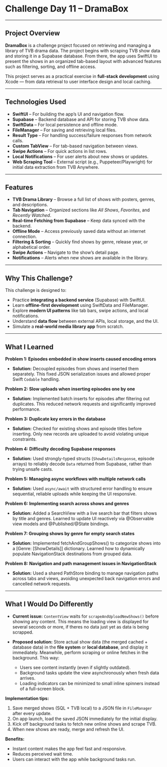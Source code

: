 # Challenge Day 11 – DramaBox

---

## Project Overview

**DramaBox** is a challenge project focused on retrieving and managing a library of TVB drama data. The project begins with scraping TVB show data and storing it in a Supabase database. From there, the app uses SwiftUI to present the shows in an organized tab-based layout with advanced features such as filtering, sorting, and offline access.

This project serves as a practical exercise in **full-stack development** using Xcode — from data retrieval to user interface design and local caching.

---

## Technologies Used

* **SwiftUI** – For building the app’s UI and navigation flow.
* **Supabase** – Backend database and API for storing TVB show data.
* **SwiftData** – For local persistence and offline mode.
* **FileManager** – For saving and retrieving local files.
* **Result Type** – For handling success/failure responses from network calls.
* **Custom TabView** – For tab-based navigation between views.
* **Swipe Actions** – For quick actions in list rows.
* **Local Notifications** – For user alerts about new shows or updates.
* **Web Scraping Tool** – External script (e.g., Puppeteer/Playwright) for initial data extraction from TVB Anywhere.

---

## Features

* **TVB Drama Library** – Browse a full list of shows with posters, genres, and descriptions.
* **Tab Navigation** – Organized sections like *All Shows*, *Favorites*, and *Recently Watched*.
* **Real-time Fetching from Supabase** – Keep data synced with the backend.
* **Offline Mode** – Access previously saved data without an internet connection.
* **Filtering & Sorting** – Quickly find shows by genre, release year, or alphabetical order.
* **Swipe Actions** – Navigate to the show’s detail page.
* **Notifications** – Alerts when new shows are available in the library.

---

## Why This Challenge?

This challenge is designed to:

* Practice **integrating a backend service** (Supabase) with SwiftUI.
* Learn **offline-first development** using SwiftData and FileManager.
* Explore **modern UI patterns** like tab bars, swipe actions, and local notifications.
* Understand **data flow** between external APIs, local storage, and the UI.
* Simulate a **real-world media library app** from scratch.

---
## What I Learned

**Problem 1: Episodes embedded in show inserts caused encoding errors**  
- **Solution:** Decoupled episodes from shows and inserted them separately. This fixed JSON serialization issues and allowed proper Swift `Codable` handling.

**Problem 2: Slow uploads when inserting episodes one by one**  
- **Solution:** Implemented batch inserts for episodes after filtering out duplicates. This reduced network requests and significantly improved performance.

**Problem 3: Duplicate key errors in the database**  
- **Solution:** Checked for existing shows and episode titles before inserting. Only new records are uploaded to avoid violating unique constraints.

**Problem 4: Difficulty decoding Supabase responses**  
- **Solution:** Used strongly-typed structs (`ShowDetailsResponse`, episode arrays) to reliably decode `Data` returned from Supabase, rather than trying unsafe casts.

**Problem 5: Managing async workflows with multiple network calls**  
- **Solution:** Used `async/await` with structured error handling to ensure sequential, reliable uploads while keeping the UI responsive.

**Problem 6: Implementing search across shows and genres**

- **Solution:** Added a SearchView with a live search bar that filters shows by title and genres. Learned to update UI reactively via @Observable view models and @Published/@State bindings.

**Problem 7: Grouping shows by genre for empty search states**

- **Solution:** Implemented fetchAndGroupShows() to categorize shows into a [Genre: [ShowDetails]] dictionary. Learned how to dynamically populate NavigationStack destinations from grouped data.

**Problem 8: Navigation and path management issues in NavigationStack**

- **Solution:** Used a shared PathStore binding to manage navigation paths across tabs and views, avoiding unexpected back navigation errors and cancelled network requests.


---

## What I Would Do Differently

* **Current issue:** `ContentView` waits for `scrapeAndUploadNewShows()` before showing any content. This means the loading view is displayed for several seconds or more, if theres no data just yet as data is being scrapped.
* **Proposed solution:** Store actual show data (the merged cached + database data) in the **file system** or **local database**, and display it immediately. Meanwhile, perform scraping or online fetches in the background. This way:

  * Users see content instantly (even if slightly outdated).
  * Background tasks update the view asynchronously when fresh data arrives.
  * Loading indicators can be minimized to small inline spinners instead of a full-screen block.

**Implementation tips:**

1. Save merged shows (SQL + TVB local) to a JSON file in `FileManager` after every update.
2. On app launch, load the saved JSON immediately for the initial display.
3. Kick off background tasks to fetch new online shows and scrape TVB.
4. When new shows are ready, merge and refresh the UI.

**Benefits:**

* Instant content makes the app feel fast and responsive.
* Reduces perceived wait time.
* Users can interact with the app while background tasks run.

